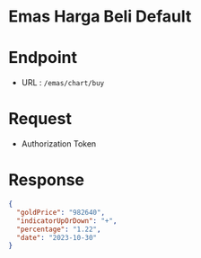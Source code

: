 # Emas Harga Beli Default

# Endpoint

- URL : `/emas/chart/buy`

# Request

- Authorization Token

# Response

```json
{
  "goldPrice": "982640",
  "indicatorUpOrDown": "+",
  "percentage": "1.22",
  "date": "2023-10-30"
}
```
